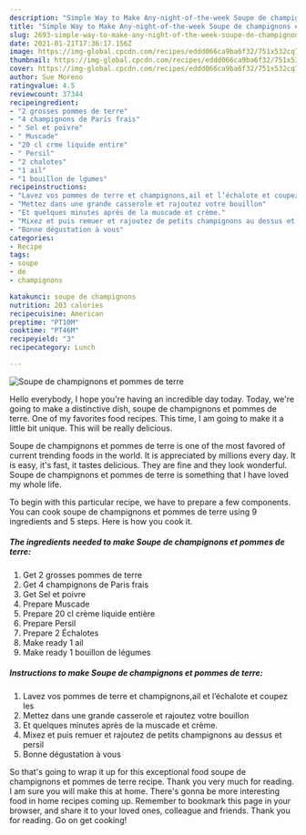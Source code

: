 ```yaml
---
description: "Simple Way to Make Any-night-of-the-week Soupe de champignons et pommes de terre"
title: "Simple Way to Make Any-night-of-the-week Soupe de champignons et pommes de terre"
slug: 2693-simple-way-to-make-any-night-of-the-week-soupe-de-champignons-et-pommes-de-terre
date: 2021-01-21T17:36:17.156Z
image: https://img-global.cpcdn.com/recipes/eddd066ca9ba6f32/751x532cq70/soupe-de-champignons-et-pommes-de-terre-photo-principale-de-la-recette.jpg
thumbnail: https://img-global.cpcdn.com/recipes/eddd066ca9ba6f32/751x532cq70/soupe-de-champignons-et-pommes-de-terre-photo-principale-de-la-recette.jpg
cover: https://img-global.cpcdn.com/recipes/eddd066ca9ba6f32/751x532cq70/soupe-de-champignons-et-pommes-de-terre-photo-principale-de-la-recette.jpg
author: Sue Moreno
ratingvalue: 4.5
reviewcount: 37344
recipeingredient:
- "2 grosses pommes de terre"
- "4 champignons de Paris frais"
- " Sel et poivre"
- " Muscade"
- "20 cl crme liquide entire"
- " Persil"
- "2 chalotes"
- "1 ail"
- "1 bouillon de lgumes"
recipeinstructions:
- "Lavez vos pommes de terre et champignons,ail et l’échalote et coupez les"
- "Mettez dans une grande casserole et rajoutez votre bouillon"
- "Et quelques minutes après de la muscade et crème."
- "Mixez et puis remuer et rajoutez de petits champignons au dessus et persil"
- "Bonne dégustation à vous"
categories:
- Recipe
tags:
- soupe
- de
- champignons

katakunci: soupe de champignons 
nutrition: 203 calories
recipecuisine: American
preptime: "PT10M"
cooktime: "PT46M"
recipeyield: "3"
recipecategory: Lunch

---
```



![Soupe de champignons et pommes de terre](https://img-global.cpcdn.com/recipes/eddd066ca9ba6f32/751x532cq70/soupe-de-champignons-et-pommes-de-terre-photo-principale-de-la-recette.jpg)

Hello everybody, I hope you're having an incredible day today. Today, we're going to make a distinctive dish, soupe de champignons et pommes de terre. One of my favorites food recipes. This time, I am going to make it a little bit unique. This will be really delicious.

Soupe de champignons et pommes de terre is one of the most favored of current trending foods in the world. It is appreciated by millions every day. It is easy, it's fast, it tastes delicious. They are fine and they look wonderful. Soupe de champignons et pommes de terre is something that I have loved my whole life.




To begin with this particular recipe, we have to prepare a few components. You can cook soupe de champignons et pommes de terre using 9 ingredients and 5 steps. Here is how you cook it.

<!--inarticleads1-->

##### The ingredients needed to make Soupe de champignons et pommes de terre:

1. Get 2 grosses pommes de terre
1. Get 4 champignons de Paris frais
1. Get  Sel et poivre
1. Prepare  Muscade
1. Prepare 20 cl crème liquide entière
1. Prepare  Persil
1. Prepare 2 Échalotes
1. Make ready 1 ail
1. Make ready 1 bouillon de légumes




<!--inarticleads2-->

##### Instructions to make Soupe de champignons et pommes de terre:

1. Lavez vos pommes de terre et champignons,ail et l’échalote et coupez les
1. Mettez dans une grande casserole et rajoutez votre bouillon
1. Et quelques minutes après de la muscade et crème.
1. Mixez et puis remuer et rajoutez de petits champignons au dessus et persil
1. Bonne dégustation à vous




So that's going to wrap it up for this exceptional food soupe de champignons et pommes de terre recipe. Thank you very much for reading. I am sure you will make this at home. There's gonna be more interesting food in home recipes coming up. Remember to bookmark this page in your browser, and share it to your loved ones, colleague and friends. Thank you for reading. Go on get cooking!
